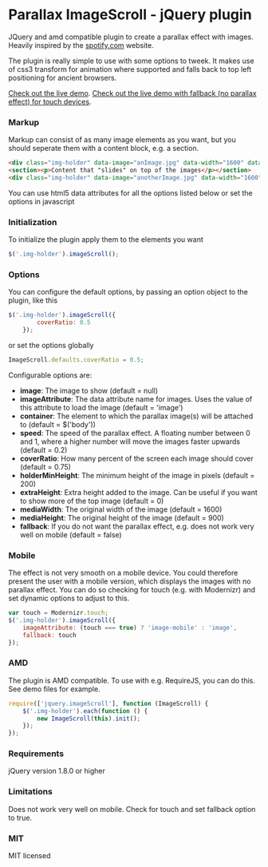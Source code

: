 # Parallax ImageScroll - jQuery plugin

JQuery and amd compatible plugin to create a parallax effect with images. Heavily inspired by the [spotify.com](https://www.spotify.com) website.

The plugin is really simple to use with some options to tweek. It makes use of css3 transform for animation where supported and falls back to top left positioning for ancient browsers.

[Check out the live demo](http://codepen.io/pederan/full/cEvDh).
[Check out the live demo with fallback (no parallax effect) for touch devices](http://codepen.io/pederan/full/cEvDh).

### Markup

Markup can consist of as many image elements as you want, but you should seperate them with a content block, e.g. a section.

```html
<div class="img-holder" data-image="anImage.jpg" data-width="1600" data-height="900"></div>
<section><p>Content that "slides" on top of the images</p></section>
<div class="img-holder" data-image="anotherImage.jpg" data-width="1600" data-height="900"></div>
```

You can use html5 data attributes for all the options listed below or set the options in javascript

### Initialization

To initialize the plugin apply them to the elements you want
```javascript
$('.img-holder').imageScroll();
```

### Options

You can configure the default options, by passing an option object to the plugin, like this
```javascript
$('.img-holder').imageScroll({
        coverRatio: 0.5
    });
```

or set the options globally

```javascript
ImageScroll.defaults.coverRatio = 0.5;
```

Configurable options are:
* **image**: The image to show (default = null)
* **imageAttribute**: The data attribute name for images. Uses the value of this attribute to load the image (default = 'image')
* **container**: The element to which the parallax image(s) will be attached to (default = $('body'))
* **speed**: The speed of the parallax effect. A floating number between 0 and 1, where a higher number will move the images faster upwards (default = 0.2)
* **coverRatio**: How many percent of the screen each image should cover (default = 0.75)
* **holderMinHeight**: The minimum height of the image in pixels (default = 200)
* **extraHeight**: Extra height added to the image. Can be useful if you want to show more of the top image (default = 0)
* **mediaWidth**: The original width of the image (default = 1600)
* **mediaHeight**: The original height of the image (default = 900)
* **fallback**: If you do not want the parallax effect, e.g. does not work very well on mobile (default = false)


### Mobile

The effect is not very smooth on a mobile device. You could therefore present the user with a mobile version, which displays the images with no parallax effect. You can do so checking for touch (e.g. with Modernizr) and set dynamic options to adjust to this.
```javascript
var touch = Modernizr.touch;
$('.img-holder').imageScroll({
    imageAttribute: (touch === true) ? 'image-mobile' : 'image',
    fallback: touch
});
```

### AMD

The plugin is AMD compatible. To use with e.g. RequireJS, you can do this. See demo files for example.
```javascript
require(['jquery.imageScroll'], function (ImageScroll) {
    $('.img-holder').each(function () {
        new ImageScroll(this).init();
    });
});
```

### Requirements

jQuery version 1.8.0 or higher

### Limitations

Does not work very well on mobile. Check for touch and set fallback option to true.

### MIT

MIT licensed
